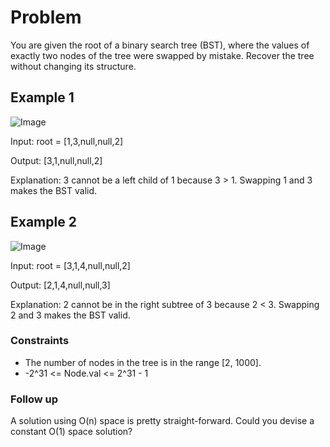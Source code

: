 # Problem

You are given the root of a binary search tree (BST), where the values of exactly two nodes of the tree were swapped by mistake. Recover the tree without changing its structure.

## Example 1

![Image](https://assets.leetcode.com/uploads/2020/10/28/recover1.jpg)

Input: root = [1,3,null,null,2]

Output: [3,1,null,null,2]

Explanation: 3 cannot be a left child of 1 because 3 > 1. Swapping 1 and 3 makes the BST valid.

## Example 2

![Image](https://assets.leetcode.com/uploads/2020/10/28/recover2.jpg)

Input: root = [3,1,4,null,null,2]

Output: [2,1,4,null,null,3]

Explanation: 2 cannot be in the right subtree of 3 because 2 < 3. Swapping 2 and 3 makes the BST valid.
 
### Constraints

- The number of nodes in the tree is in the range [2, 1000].
- -2^31 <= Node.val <= 2^31 - 1
 
### Follow up

A solution using O(n) space is pretty straight-forward. Could you devise a constant O(1) space solution?
